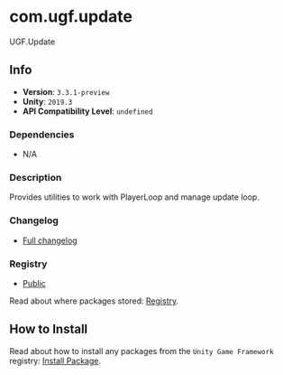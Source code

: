 # com.ugf.update

UGF.Update

## Info

- **Version**: `3.3.1-preview`
- **Unity**: `2019.3`
- **API Compatibility Level**: `undefined`

### Dependencies

- N/A


### Description

Provides utilities to work with PlayerLoop and manage update loop.

### Changelog

- [Full changelog](changelog.md)

### Registry

- [Public](https://bintray.com/unity-game-framework/public)

Read about where packages stored: [Registry](https://github.com/unity-game-framework/organization/blob/master/docs/registry.md).

## How to Install

Read about how to install any packages from the `Unity Game Framework` registry: [Install Package](https://github.com/unity-game-framework/organization/blob/master/docs/install-packages.md).
